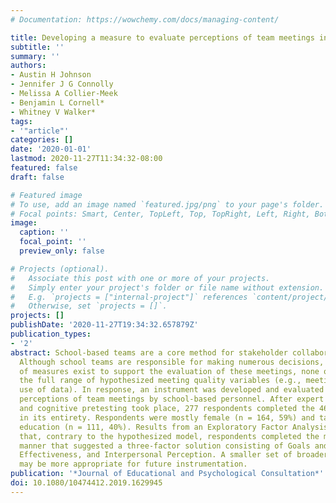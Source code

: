 ```yaml
---
# Documentation: https://wowchemy.com/docs/managing-content/

title: Developing a measure to evaluate perceptions of team meetings in schools
subtitle: ''
summary: ''
authors:
- Austin H Johnson
- Jennifer J G Connolly
- Melissa A Collier-Meek
- Benjamin L Cornell*
- Whitney V Walker*
tags:
- '"article"'
categories: []
date: '2020-01-01'
lastmod: 2020-11-27T11:34:32-08:00
featured: false
draft: false

# Featured image
# To use, add an image named `featured.jpg/png` to your page's folder.
# Focal points: Smart, Center, TopLeft, Top, TopRight, Left, Right, BottomLeft, Bottom, BottomRight.
image:
  caption: ''
  focal_point: ''
  preview_only: false

# Projects (optional).
#   Associate this post with one or more of your projects.
#   Simply enter your project's folder or file name without extension.
#   E.g. `projects = ["internal-project"]` references `content/project/deep-learning/index.md`.
#   Otherwise, set `projects = []`.
projects: []
publishDate: '2020-11-27T19:34:32.657879Z'
publication_types:
- '2'
abstract: School-based teams are a core method for stakeholder collaboration and coordination.
  Although school teams are responsible for making numerous decisions, a limited number
  of measures exist to support the evaluation of these meetings, none of which span
  the full range of hypothesized meeting quality variables (e.g., meeting structure,
  use of data). In response, an instrument was developed and evaluated for measuring
  perceptions of team meetings by school-based personnel. After expert content validation
  and cognitive pretesting took place, 277 respondents completed the 46-item measure
  in its entirety. Respondents were mostly female (n = 164, 59%) and taught general
  education (n = 111, 40%). Results from an Exploratory Factor Analysis suggested
  that, contrary to the hypothesized model, respondents completed the measure in a
  manner that suggested a three-factor solution consisting of Goals and Data, Facilitator
  Effectiveness, and Interpersonal Perception. A smaller set of broader constructs
  may be more appropriate for future instrumentation.
publication: '*Journal of Educational and Psychological Consultation*'
doi: 10.1080/10474412.2019.1629945
---
```

